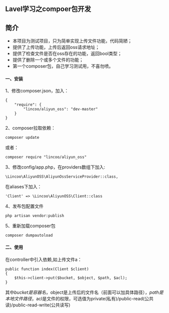 ## Lavel学习之compoer包开发
## 简介
- 本项目为测试项目，只为简单实现上传文件功能，代码简陋；
- 提供了上传功能，上传后返回oss请求地址；
- 提供了检查文件是否在oss存在的功能，返回bool类型；
- 提供了删除一个或多个文件的功能；
- 第一个composer包，自己学习测试用，不喜勿喷。
#### 一、安装
1、修改composer.json，加入：
```$xslt
{
    "require": {
        "lincoo/aliyun_oss": "dev-master"
    }
}
```
2、composer拉取依赖：
```$xslt
composer update 
```
或者：
```$xslt
composer require "lincoo/aliyun_oss"
```
3、修改config/app.php，在providers数组下加入:
```$xslt
\Lincoo\AliyunOSS\AliyunOssServiceProvider::class,
```
在aliases下加入：
```$xslt
'Client' => \Lincoo\AliyunOSS\Client::class
```
4、发布包配置文件
```$xslt
php artisan vendor:publish
```
5、重新加载composer包
```$xslt
composer dumpautoload
```
#### 二、使用
在controller中引入依赖,如上传文件a：
```$xslt
public function index(Client $client)
{
    $this->client->put($bucket, $object, $path, $acl);
}
```
其中$bucket是容器名，$object是上传后的文件名（前面可以加具体路径），$path是本地文件路径，$acl是文件的权限，可选值为private(私有)/public-read(公共读)/public-read-write(公共读写)
